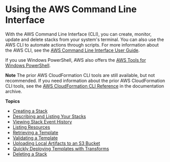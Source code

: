 # Using the AWS Command Line Interface<a name="cfn-using-cli"></a>

With the AWS Command Line Interface \(CLI\), you can create, monitor, update and delete stacks from your system's terminal\. You can also use the AWS CLI to automate actions through scripts\. For more information about the AWS CLI, see the [AWS Command Line Interface User Guide](https://docs.aws.amazon.com/cli/latest/userguide/)\.

If you use Windows PowerShell, AWS also offers the [AWS Tools for Windows PowerShell](http://aws.amazon.com/powershell/)\.

**Note**
The prior AWS CloudFormation CLI tools are still available, but not recommended\. If you need information about the prior AWS CloudFormation CLI tools, see the [AWS CloudFormation CLI Reference](https://s3.amazonaws.com/awsdocs/AWSCloudFormation/2010-05-15/cfn-ug-cli-ref-09172013.pdf) in the documentation archive\.

**Topics**
+ [Creating a Stack](using-cfn-cli-creating-stack.md)
+ [Describing and Listing Your Stacks](using-cfn-describing-stacks.md)
+ [Viewing Stack Event History](using-cfn-listing-event-history.md)
+ [Listing Resources](using-cfn-listing-stack-resources.md)
+ [Retrieving a Template](using-cfn-get-template.md)
+ [Validating a Template](using-cfn-validate-template.md)
+ [Uploading Local Artifacts to an S3 Bucket](using-cfn-cli-package.md)
+ [Quickly Deploying Templates with Transforms](using-cfn-cli-deploy.md)
+ [Deleting a Stack](using-cfn-cli-deleting-stack.md)
